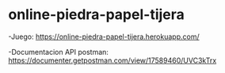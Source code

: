 # online-piedra-papel-tijera

-Juego: https://online-piedra-papel-tijera.herokuapp.com/ 

-Documentacion API postman: https://documenter.getpostman.com/view/17589460/UVC3kTrx
